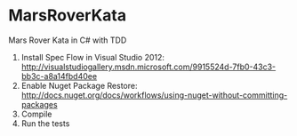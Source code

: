 MarsRoverKata
=============

Mars Rover Kata in C# with TDD

1. Install Spec Flow in Visual Studio 2012: http://visualstudiogallery.msdn.microsoft.com/9915524d-7fb0-43c3-bb3c-a8a14fbd40ee
2. Enable Nuget Package Restore: http://docs.nuget.org/docs/workflows/using-nuget-without-committing-packages
2. Compile
3. Run the tests
